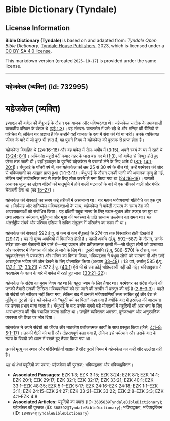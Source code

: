 # Bible Dictionary (Tyndale)

## License Information

**Bible Dictionary (Tyndale)** is based on and adapted from: _Tyndale Open Bible Dictionary_, [Tyndale House Publishers](https://tyndaleopenresources.com/), 2023, which is licensed under a [CC BY-SA 4.0 license](https://creativecommons.org/licenses/by-sa/4.0/legalcode.en).

This markdown version (created `2025-10-17`) is provided under the same license.



--------------------------------

## यहेजकेल (व्यक्ति) (id: 732995)

यहेजकेल (व्यक्ति)
=================

इस्राएल की बाबेल की बँधुआई के दौरान एक याजक और भविष्यद्वक्ता थे। यहेजकेल सादोक के प्रभावशाली याजकीय परिवार के वंशज थे ([यहे 1:3](https://ref.ly/Ezek1:3))। वह संभवतः यरूशलेम में पले\-बढ़े थे और मन्दिर की रीतियों से परिचित थे; लेकिन यह अज्ञात है कि उन्होंने वहाँ याजक के रूप में सेवा की थी या नहीं। उनके व्यक्तिगत जीवन के बारे में जो कुछ भी ज्ञात है, वह पुराने नियम में यहेजकेल की पुस्तक से प्राप्त होता है।

यहेजकेल विवाहित थे ([24:16–18](https://ref.ly/Ezek24:16-Ezek24:18)) और वह बाबेल में तेल\-अबीब में ([3:15](https://ref.ly/Ezek3:15)), अपने स्वयं के घर में रहते थे ([3:24](https://ref.ly/Ezek3:24); [8:1](https://ref.ly/Ezek8:1))। अधिकांश यहूदी बंदी कबार नहर के पास बस गए थे ([1:3](https://ref.ly/Ezek1:3)), जो बाबेल से निप्पुर होते हुए एरेख तक जाती थी। वहाँ इस्राएल के पुरनिये यहेजकेल से परामर्श लेने के लिए आते थे ([8:1](https://ref.ly/Ezek8:1); [14:1](https://ref.ly/Ezek14:1); [20:1](https://ref.ly/Ezek20:1))। बँधुआई के पाँचवें वर्ष में, जब यहेजकेल की उम्र 25 से 30 वर्ष के बीच थी, उन्हें परमेश्वर की ओर से भविष्यवाणी का आह्वान प्राप्त हुआ ([1:1–3:11](https://ref.ly/Ezek1:1-Ezek3:11))। बँधुआई के दौरान उनकी पत्नी की अचानक मृत्यु हो गई, लेकिन उन्हें सार्वजनिक रूप से उसके लिए शोक करने से मना किया गया था ([24:16–18](https://ref.ly/Ezek24:16-Ezek24:18))। उसकी अचानक मृत्यु का उद्देश्य बंदियों की मातृभूमि में होने वाली घटनाओं के बारे में एक चौंकाने वाली और गंभीर चेतावनी देना था (पद [15–27](https://ref.ly/Ezek24:15-Ezek24:27))।

यहेजकेल की सेवकाई का समय कई तरीकों में असामान्य था। यह महान भविष्यवाणी गतिविधि का एक युग था। यिर्मयाह और दानिय्येल भविष्यद्वक्ताओं के साथ, यहेजकेल ने बाबेली दासत्व के समय देश की आवश्यकताओं को संबोधित किया। यह दक्षिणी यहूदा राज्य के लिए उथल\-पुथल और उजाड़ का युग था तथा लगातार धर्मत्याग, मूर्तिपूजा और मूसा की व्यवस्था के प्रति सामान्य उल्लंघन का समय था। यह अंतर्राष्ट्रीय संघर्ष और पश्चिम एशिया में शक्ति संतुलन में परिवर्तन का काल भी था।

यहेजकेल की सेवकाई 592 ई.पू. से कम से कम बँधुआई के 27वें वर्ष तक विस्तारित होती दिखती है ([29:17](https://ref.ly/Ezek29:17))। यह दो मुख्य अवधियों में विभाजित होती है। पहली अवधि (ई.पू. 592–587\) के दौरान, उनके संदेश बार\-बार चेतावनी देने वाले थे—गद्य प्रवचन और प्रतीकात्मक कृत्यों में—जो बंधुवा लोगों को पश्चाताप और परमेश्वर में विश्वास की ओर ले जाने के लिए थे। दूसरी अवधि (ई.पू. 586–570\) के दौरान, जब नबूकदनेस्सर ने यरूशलेम और मन्दिर का विनाश किया, भविष्यद्वक्ता ने बंधुवा लोगों को सांत्वना दी और उन्हें आशापूर्वक भविष्य की ओर देखने के लिए प्रोत्साहित किया (अध्याय [33–48](https://ref.ly/Ezek33:1-Ezek48:35))। 13 वर्ष, अर्थात् 585 ई.पू. ([32:1, 17](https://ref.ly/Ezek32:1,Ezek32:17); [33:21](https://ref.ly/Ezek33:21)) से 572 ई.पू. ([40:1](https://ref.ly/Ezek40:1)) ऐसे भी थे जब कोई भविष्यवाणी नहीं की गई। भविष्यद्वक्ता ने यरूशलेम के पतन के बारे में बाबेल में रहते हुए जाना ([33:21–22](https://ref.ly/Ezek33:21-Ezek33:22))।

यहेजकेल के संदेश का मुख्य विषय यह था कि यहूदा न्याय के लिए तैयार था। परमेश्वर का संदेश बोलने की उनकी तैयारी उनकी लिखित भविष्यवाणियों को खा जाने की तस्वीर में प्रस्तुत की गई है ([2:8–3:3](https://ref.ly/Ezek2:8-Ezek3:3))। पहले तो संदेशों को स्वीकार नहीं किया गया, लेकिन बाद में उनकी भविष्यवाणियाँ सत्य साबित हुईं और देश से मूर्तिपूजा दूर हो गई। यहेजकेल को “यहूदी धर्म का पिता” कहा गया है क्योंकि बाद में इस्राएल की आराधना पर उनका प्रभाव माना जाता है। बँधुआई के बाद उनके सबसे बड़े योगदानों में यहूदियों की आराधना के लिए आराधनालय की नींव स्थापित करना शामिल था। उन्होंने व्यक्तिगत अमरता, पुनरुत्थान और अनुष्ठानिक व्यवस्था की शिक्षा पर जोर दिया।

यहेजकेल ने अपने संदेशों को जीवंत और नाटकीय प्रतीकात्मक कार्यों के साथ प्रस्तुत किया (जैसे, [4:1–8](https://ref.ly/Ezek4:1-Ezek4:8); [5:1–17](https://ref.ly/Ezek5:1-Ezek5:17))। उनकी शैली को भारी और दोहरावपूर्ण कहा गया है, लेकिन इसे धर्मत्याग और उसके बाद के न्याय के विषयों को ध्यान में रखते हुए तैयार किया गया था।

उनकी मृत्यु का स्थान और परिस्थितियाँ अज्ञात हैं और पुराने नियम में यहेजकेल का कहीं और उल्लेख नहीं है।

*यह भी देखें* यहूदियों का प्रवास; यहेजकेल की पुस्तक; भविष्यद्वक्ता और भविष्यद्वक्तिन।

* **Associated Passages:** EZK 1:3; EZK 3:15; EZK 3:24; EZK 8:1; EZK 14:1; EZK 20:1; EZK 29:17; EZK 32:1; EZK 32:17; EZK 33:21; EZK 40:1; EZK 33:1–EZK 48:35; EZK 5:1–EZK 5:17; EZK 24:16–EZK 24:18; EZK 1:1–EZK 3:11; EZK 24:15–EZK 24:27; EZK 33:21–EZK 33:22; EZK 2:8–EZK 3:3; EZK 4:1–EZK 4:8
* **Associated Articles:** यहूदियों का प्रवास (ID: `368583@TyndaleBibleDictionary`); यहेजकेल की पुस्तक (ID: `368592@TyndaleBibleDictionary`); भविष्यद्वक्ता, भविष्यद्वक्तिन (ID: `184994@TyndaleBibleDictionary`)

